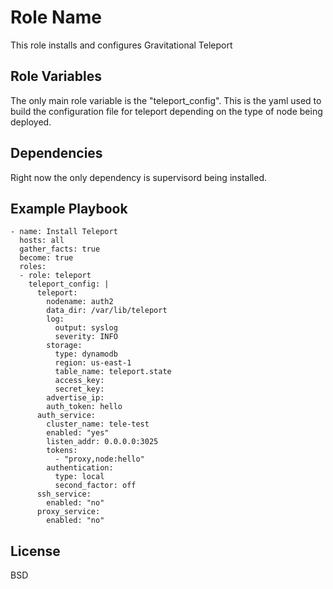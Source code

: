 Role Name
=========

This role installs and configures Gravitational Teleport


Role Variables
--------------
The only main role variable is the "teleport_config".  This is the yaml used to build the configuration file for teleport depending on the type of node being deployed.

Dependencies
------------

Right now the only dependency is supervisord being installed.


Example Playbook
----------------

```---
- name: Install Teleport
  hosts: all
  gather_facts: true
  become: true
  roles:
  - role: teleport
    teleport_config: |
      teleport:
        nodename: auth2
        data_dir: /var/lib/teleport
        log:
          output: syslog
          severity: INFO
        storage:
          type: dynamodb
          region: us-east-1
          table_name: teleport.state
          access_key: 
          secret_key: 
        advertise_ip: 
        auth_token: hello
      auth_service:
        cluster_name: tele-test
        enabled: "yes"
        listen_addr: 0.0.0.0:3025
        tokens:
          - "proxy,node:hello"
        authentication:
          type: local
          second_factor: off
      ssh_service:
        enabled: "no"
      proxy_service:
        enabled: "no"
```
License
-------

BSD
